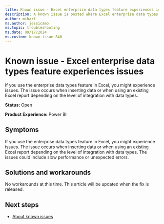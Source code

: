 ```yaml
---
title: Known issue - Excel enterprise data types feature experiences issues
description: A known issue is posted where Excel enterprise data types feature experiences issues.
author: mihart
ms.author: jessicamo
ms.topic: troubleshooting  
ms.date: 09/17/2024
ms.custom: known-issue-840
---
```


# Known issue - Excel enterprise data types feature experiences issues

If you use the enterprise data types feature in Excel, you might experience issues. The issue occurs when inserting data or when using an existing Excel report depending on the level of integration with data types.

**Status:** Open

**Product Experience:** Power BI

## Symptoms

If you use the enterprise data types feature in Excel, you might experience issues. The issue occurs when inserting data or when using an existing Excel report depending on the level of integration with data types. The issues could include slow performance or unexpected errors.

## Solutions and workarounds

No workarounds at this time. This article will be updated when the fix is released.

## Next steps

- [About known issues](https://support.fabric.microsoft.com/known-issues)
